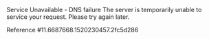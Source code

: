 Service Unavailable - DNS failure The server is temporarily unable to service your request. Please try again later.

Reference #11.6687668.1520230457.2fc5d286